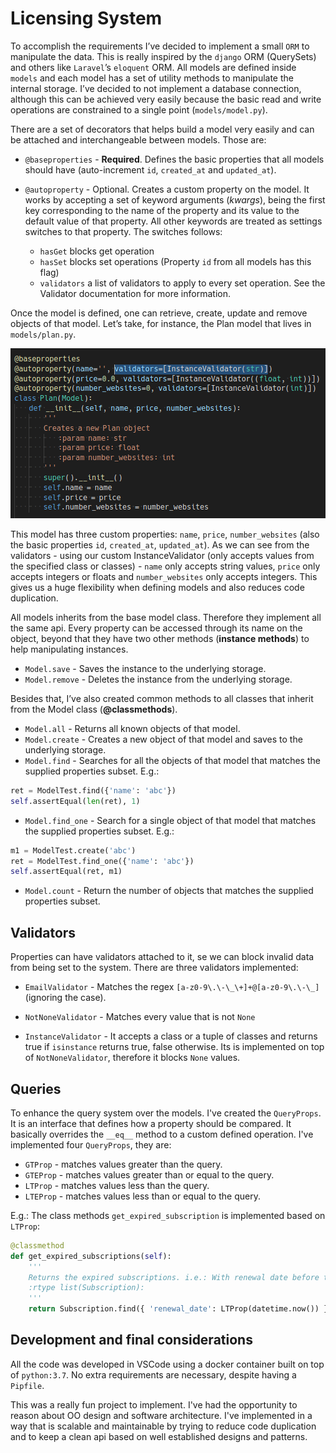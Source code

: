 # Licensing System

To accomplish the requirements I’ve decided to implement a small `ORM` to manipulate the data. This is really inspired by the `django` ORM (QuerySets) and others like `Laravel`’s `eloquent` ORM. All models are defined inside `models` and each model has a set of utility methods to manipulate the internal storage. I’ve decided to not implement a database connection, although this can be achieved very easily because the basic read and write operations are constrained to a single point (`models/model.py`).

There are a set of decorators that helps build a model very easily and can be attached and interchangeable between models. Those are:

- `@baseproperties` - __Required__. Defines the basic properties that all models should have (auto-increment `id`, `created_at` and `updated_at`).

- `@autoproperty` - Optional. Creates a custom property on the model. It works by accepting a set of keyword arguments (_kwargs_), being the first key corresponding to the name of the property and its value to the default value of that property. All other keywords are treated as settings switches to that property. The switches follows:
    - `hasGet` blocks get operation
    - `hasSet` blocks set operations (Property `id` from all models has this flag)
    - `validators` a list of validators to apply to every set operation. See the Validator documentation for more information.

Once the model is defined, one can retrieve, create, update and remove objects of that model. Let’s take, for instance, the Plan model that lives in `models/plan.py`.

![plan.py](assets/plan_py.png)

This model has three custom properties: `name`, `price`, `number_websites` (also the basic properties `id`, `created_at`, `updated_at`). As we can see from the validators - using our custom InstanceValidator (only accepts values from the specified class or classes) - `name` only accepts string values, `price` only accepts integers or floats and `number_websites` only accepts integers. This gives us a huge flexibility when defining models and also reduces code duplication.

All models inherits from the base model class. Therefore they implement all the same api. Every property can be accessed through its name on the object, beyond that they have two other methods (__instance methods__) to help manipulating instances.

- `Model.save` - Saves the instance to the underlying storage.
- `Model.remove` - Deletes the instance from the underlying storage.


Besides that,  I’ve also created common methods to all classes that inherit from the Model class (__@classmethods__).

- `Model.all` - Returns all known objects of that model.
- `Model.create` - Creates a new object of that model and saves to the underlying storage.
- `Model.find` - Searches for all the objects of that model that matches the supplied properties subset. E.g.:

```python
ret = ModelTest.find({'name': 'abc'})
self.assertEqual(len(ret), 1)
```

- `Model.find_one` - Search for a single object of that model that matches the supplied properties subset. E.g.:

```python
m1 = ModelTest.create('abc')
ret = ModelTest.find_one({'name': 'abc'})
self.assertEqual(ret, m1)
```

- `Model.count` - Return the number of objects that matches the supplied properties subset.

## Validators

Properties can have validators attached to it, se we can block invalid data from being set to the system. There are three validators implemented:

- `EmailValidator` - Matches the regex `[a-z0-9\.\-\_\+]+@[a-z0-9\.\-\_]` (ignoring the case).

- `NotNoneValidator` - Matches every value that is not `None`

- `InstanceValidator` - It accepts a class or a tuple of classes and returns true if `isinstance` returns true, false otherwise. Its is implemented on top of `NotNoneValidator`, therefore it blocks `None` values.


## Queries

To enhance the query system over the models. I've created the `QueryProps`. It is an interface that defines how a property should be compared. It basically overrides the `__eq__` method to a custom defined operation. I've implemented four `QueryProps`, they are:

- `GTProp` - matches values greater than the query.
- `GTEProp` - matches values greater than or equal to the query.
- `LTProp` - matches values less than the query.
- `LTEProp` - matches values less than or equal to the query.

E.g.: The class methods `get_expired_subscription` is implemented based on `LTProp`:

```python
@classmethod
def get_expired_subscriptions(self):
    '''
    Returns the expired subscriptions. i.e.: With renewal date before the current time
    :rtype list(Subscription):
    '''
    return Subscription.find({ 'renewal_date': LTProp(datetime.now()) })
```

## Development and final considerations

All the code was developed in VSCode using a docker container built on top of `python:3.7`. No extra requirements are necessary, despite having a `Pipfile`.

This was a really fun project to implement. I've had the opportunity to reason about OO design and software architecture. I've implemented in a way that is scalable and maintainable by trying to reduce code duplication and to keep a clean api based on well established designs and patterns.

